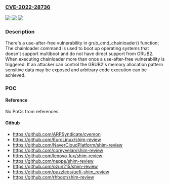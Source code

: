 ### [CVE-2022-28736](https://cve.mitre.org/cgi-bin/cvename.cgi?name=CVE-2022-28736)
![](https://img.shields.io/static/v1?label=Product&message=GNU%20GRUB&color=blue)
![](https://img.shields.io/static/v1?label=Version&message=0%3C%202.06-3%20&color=brighgreen)
![](https://img.shields.io/static/v1?label=Vulnerability&message=n%2Fa&color=brighgreen)

### Description

There's a use-after-free vulnerability in grub_cmd_chainloader() function; The chainloader command is used to boot up operating systems that doesn't support multiboot and do not have direct support from GRUB2. When executing chainloader more than once a use-after-free vulnerability is triggered. If an attacker can control the GRUB2's memory allocation pattern sensitive data may be exposed and arbitrary code execution can be achieved.

### POC

#### Reference
No PoCs from references.

#### Github
- https://github.com/ARPSyndicate/cvemon
- https://github.com/EuroLinux/shim-review
- https://github.com/NaverCloudPlatform/shim-review
- https://github.com/coreyvelan/shim-review
- https://github.com/lenovo-lux/shim-review
- https://github.com/neppe/shim-review
- https://github.com/ozun215/shim-review
- https://github.com/puzzleos/uefi-shim_review
- https://github.com/rhboot/shim-review

